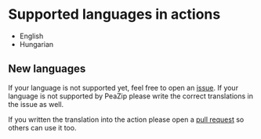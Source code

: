 # Supported languages in actions

- English
- Hungarian

## New languages

If your language is not supported yet, feel free to open an [issue](https://github.com/xszabo3/peazip-context-menu-items-nemo/issues). If your language is not supported by PeaZip please write the correct translations in the issue as well. 

If you written the translation into the action please open a [pull request](https://github.com/xszabo3/peazip-context-menu-items-nemo/pulls) so others can use it too.
